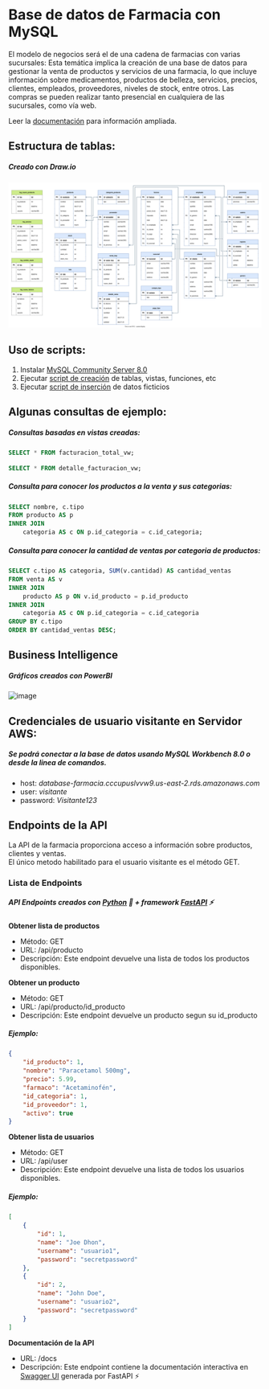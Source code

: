 # Base de datos de Farmacia con MySQL

El modelo de negocios será el de una cadena de farmacias con varias sucursales:
Esta temática implica la creación de una base de datos para gestionar la venta de productos y servicios de una farmacia, lo que incluye información sobre medicamentos, productos de belleza, servicios, precios, clientes, empleados, proveedores, niveles de stock, entre otros. Las compras se pueden realizar tanto presencial en cualquiera de las sucursales, como vía web.

Leer la [documentación](https://github.com/joseorozco84/farmacia/blob/main/Documentacion/Documentacion.pdf) para información ampliada.

## Estructura de tablas:
##### Creado con Draw.io
![image](https://github.com/joseorozco84/farmacia/blob/main/Documentacion/DER%20Esquematico%20Farmacia.svg)


## Uso de scripts:
1. Instalar [MySQL Community Server 8.0](https://dev.mysql.com/downloads/mysql/)
2. Ejecutar [script de creación](https://github.com/joseorozco84/farmacia/blob/main/Scripts%20Mysql%20DB/Script%20creacion%20DB.sql) de tablas, vistas, funciones, etc
3. Ejecutar [script de inserción](https://github.com/joseorozco84/farmacia/blob/main/Scripts%20Mysql%20DB/Script%20insercion%20Datos.sql) de datos ficticios

## Algunas consultas de ejemplo:

##### Consultas basadas en vistas creadas:
```sql
SELECT * FROM facturacion_total_vw;
```
```sql
SELECT * FROM detalle_facturacion_vw;
```
##### Consulta para conocer los productos a la venta y sus categorias:
```sql
SELECT nombre, c.tipo
FROM producto AS p
INNER JOIN
    categoria AS c ON p.id_categoria = c.id_categoria;
```
##### Consulta para conocer la cantidad de ventas por categoria de productos:
```sql
SELECT c.tipo AS categoria, SUM(v.cantidad) AS cantidad_ventas
FROM venta AS v
INNER JOIN
    producto AS p ON v.id_producto = p.id_producto
INNER JOIN
    categoria AS c ON p.id_categoria = c.id_categoria
GROUP BY c.tipo
ORDER BY cantidad_ventas DESC;	
 ```


## Business Intelligence
##### Gráficos creados con PowerBI
![image](https://github.com/joseorozco84/farmacia/assets/81333025/5a088a16-ea42-4184-963c-0766f5c8c6c4)



## Credenciales de usuario visitante en Servidor AWS:
##### Se podrá conectar a la base de datos usando *MySQL Workbench 8.0* o desde la linea de comandos.
- host: *database-farmacia.cccupuslvvw9.us-east-2.rds.amazonaws.com*
- user: *visitante*
- password: *Visitante123*



## Endpoints de la API
La API de la farmacia proporciona acceso a información sobre productos, clientes y ventas.\
El único metodo habilitado para el usuario visitante es el método GET.

### Lista de Endpoints
##### API Endpoints creados con [Python](https://www.python.org/) :snake: + framework [**FastAPI**](https://fastapi.tiangolo.com/) :zap:

**Obtener lista de productos**
  - Método: GET
  - URL: /api/producto
  - Descripción: Este endpoint devuelve una lista de todos los productos disponibles.
 
**Obtener un producto**
  - Método: GET
  - URL: /api/producto/id_producto
  - Descripción: Este endpoint devuelve un producto segun su id_producto

##### Ejemplo:
```json
{
    "id_producto": 1,
    "nombre": "Paracetamol 500mg",
    "precio": 5.99,
    "farmaco": "Acetaminofén",
    "id_categoria": 1,
    "id_proveedor": 1,
    "activo": true
}
```

**Obtener lista de usuarios**
  - Método: GET
  - URL: /api/user
  - Descripción: Este endpoint devuelve una lista de todos los usuarios disponibles.

##### Ejemplo:
```json
[
    {
        "id": 1,
        "name": "Joe Dhon",
        "username": "usuario1",
        "password": "secretpassword"
    },
    {
        "id": 2,
        "name": "John Doe",
        "username": "usuario2",
        "password": "secretpassword"
    }
]
```

 
**Documentación de la API**
  - URL: /docs
  - Descripción: Este endpoint contiene la documentación interactiva en [Swagger UI](https://swagger.io/tools/swagger-ui/) generada por FastAPI :zap:

